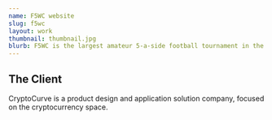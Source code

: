 ```yaml
---
name: F5WC website
slug: f5wc
layout: work
thumbnail: thumbnail.jpg
blurb: F5WC is the largest amateur 5-a-side football tournament in the world.
---
```


## The Client

CryptoCurve is a product design and application solution company, focused on the cryptocurrency space.
